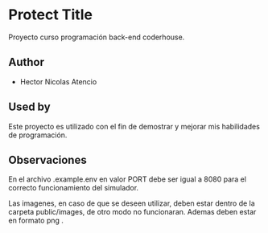 # Protect Title
Proyecto curso programación back-end coderhouse.

## Author

- Hector Nicolas Atencio

## Used by

Este proyecto es utilizado con el fin de demostrar y mejorar mis habilidades de programación.

## Observaciones

En el archivo .example.env en valor PORT debe ser igual a 8080 para el correcto funcionamiento del simulador.

Las imagenes, en caso de que se deseen utilizar, deben estar dentro de la carpeta public/images, de otro modo no funcionaran. Ademas deben estar en formato png .